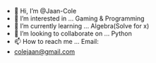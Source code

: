 - 👋 Hi, I’m @Jaan-Cole
- 👀 I’m interested in ... Gaming & Programming
- 🌱 I’m currently learning ... Algebra(Solve for x)
- 💞️ I’m looking to collaborate on ... Python
- 📫 How to reach me ... Email:
- colejaan@gmail.com

<!---
Jaan-Cole/Jaan-Cole is a ✨ special ✨ repository because its `README.md` (this file) appears on your GitHub profile.
You can click the Preview link to take a look at your changes.
--->
